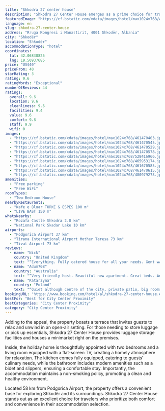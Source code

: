 ```yaml
---
title: "Shkodra 27 center house"
description: "Shkodra 27 Center House emerges as a prime choice for travelers seeking a blend of comfort and convenience in Shkodër, located just 49 km from the Port of Bar."
featuredImage: "https://cf.bstatic.com/xdata/images/hotel/max1024x768/461470403.jpg?k=845d6df08dbfb5970ce740dbe6603798963ba93afc1c390f707369f964592759&o=&hp=1"
language: en
slug: shkodra-27-center-house
address: "Rruga Kongresi i Manastirit, 4001 Shkodër, Albania"
city: "Shkodër"
location: "Shkodër"
accommodationType: "hotel"
coordinates:
  lat: 42.06838825
  lng: 19.50937685
price: "US$40"
priceFrom: 40
starRating: 3
rating: 9.6
ratingWords: "Exceptional"
numberOfReviews: 44
ratings:
  overall: 9.6
  location: 9.6
  cleanliness: 9.5
  facilities: 9.4
  value: 9.6
  comfort: 9.8
  staff: 9.9
  wifi: 0
images:
  - "https://cf.bstatic.com/xdata/images/hotel/max1024x768/461470403.jpg?k=845d6df08dbfb5970ce740dbe6603798963ba93afc1c390f707369f964592759&o=&hp=1"
  - "https://cf.bstatic.com/xdata/images/hotel/max1024x768/461470545.jpg?k=85b4248b953406da79aa2dd8fe2424aca2a2689778ecdc2686d1df8cfde5185b&o=&hp=1"
  - "https://cf.bstatic.com/xdata/images/hotel/max1024x768/461470529.jpg?k=9ba27e2063a05d351a5991846b96f0cc94e91005cbafb5a4df62f2d2d83465c8&o=&hp=1"
  - "https://cf.bstatic.com/xdata/images/hotel/max1024x768/461470578.jpg?k=bc7fc94f2629e64fd41902d43eea46c9f334a3477c5a4ed955cf4b6113107404&o=&hp=1"
  - "https://cf.bstatic.com/xdata/images/hotel/max1024x768/528416966.jpg?k=70b25a3bc7a9cdda2b6e68a9e11fa848bf273bff20987a899a030ac376abe032&o=&hp=1"
  - "https://cf.bstatic.com/xdata/images/hotel/max1024x768/465953174.jpg?k=73ddf32499cc0f9f5c8bd1887c41d32bdae7b061f4748650b8a0307166e05c89&o=&hp=1"
  - "https://cf.bstatic.com/xdata/images/hotel/max1024x768/461670585.jpg?k=997b6c2102079b580be50ea0ee8b9ea5e38750b883bf0d8cffdfde4acf172202&o=&hp=1"
  - "https://cf.bstatic.com/xdata/images/hotel/max1024x768/461470615.jpg?k=e87989a67fb9145d7181711123392713f685d55c63d43428f5f754f6b63fc0ab&o=&hp=1"
  - "https://cf.bstatic.com/xdata/images/hotel/max1024x768/480979273.jpg?k=167644166fbd445dd7bf763d9fa23f139df1ce2437d3883b9d1d3d41dac10997&o=&hp=1"
amenities:
  - "Free parking"
  - "Free WiFi"
roomTypes:
  - "Two-Bedroom House"
nearbyRestaurants:
  - "Kafe e Bluar TURKE & ESPES 100 m"
  - "LIVE BAST 150 m"
whatsNearby:
  - "Rozafa Castle Shkodra 2.8 km"
  - "National Park Skadar Lake 10 km"
airports:
  - "Podgorica Airport 37 km"
  - "Tirana International Airport Mother Teresa 73 km"
  - "Tivat Airport 73 km"
reviews:
  - name: "Nick"
    country: "United Kingdom"
    text: "“Everything. Fully catered house for all your needs. Gent was a excellent host.”"
  - name: "Adum708"
    country: "Australia"
    text: "“Very friendly host. Beautiful new apartment. Great beds. Amazing location.”"
  - name: "Katarzyna"
    country: "Poland"
    text: "“Quiet although centre of the city, private patio, big rooms, kind, helpful and involved host”"
bookingURL: "https://www.booking.com/hotel/al/shkodra-27-center-house.en-gb.html?aid=8035640"
bestFor: "Best for City Center Proximity"
bestCategories: "City Center Proximity"
category: "City Center Proximity"
---
```


Adding to the appeal, the property boasts a terrace that invites guests to relax and unwind in an open-air setting. For those needing to store luggage or pick up essentials, Shkodra 27 Center House provides luggage storage facilities and houses a minimarket right on the premises.

Inside, the holiday home is thoughtfully appointed with two bedrooms and a living room equipped with a flat-screen TV, creating a homely atmosphere for relaxation. The kitchen comes fully equipped, catering to guests' culinary needs, while the bathroom includes modern amenities such as a bidet and slippers, ensuring a comfortable stay. Importantly, the accommodation maintains a non-smoking policy, promoting a clean and healthy environment.

Located 58 km from Podgorica Airport, the property offers a convenient base for exploring Shkodër and its surroundings. Shkodra 27 Center House stands out as an excellent choice for travelers who prioritize both comfort and convenience in their accommodation selection.